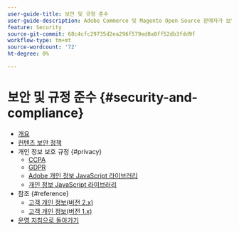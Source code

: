 ```yaml
---
user-guide-title: 보안 및 규정 준수
user-guide-description: Adobe Commerce 및 Magento Open Source 판매자가 보안 환경을 유지하고 관할 지역의 온라인 상인들을 위한 법적 요구 사항과 모범 사례를 충족해야 하는 책임이 있는지 알아봅니다.
feature: Security
source-git-commit: 68c4cfc29735d2ea296f579ed0a0ff52db3fdd9f
workflow-type: tm+mt
source-wordcount: '72'
ht-degree: 0%

---
```



# 보안 및 규정 준수 {#security-and-compliance}

- [개요](overview.md)
- [컨텐츠 보안 정책](content-security-policy.md)
- 개인 정보 보호 규정 {#privacy}
   - [CCPA](privacy/ccpa.md)
   - [GDPR](privacy/gdpr.md)
   - [Adobe 개인 정보 JavaScript 라이브러리](privacy/adobe-javascript-library.md)
   - [개인 정보 JavaScript 라이브러리](privacy/javascript-library.md)
- 참조 {#reference}
   - [고객 개인 정보(버전 2.x)](privacy/data-m2.md)
   - [고객 개인 정보(버전 1.x)](privacy/data-m1.md)
- [운영 지침으로 돌아가기](https://experienceleague.adobe.com/docs/commerce-operations/operational-guides/home.html)
